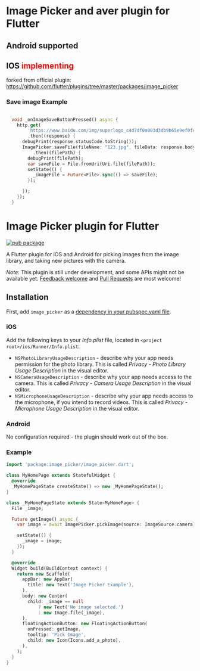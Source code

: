# Image Picker and aver plugin for Flutter

## Android supported

## IOS <font color="red">implementing</font>

forked from official plugin: https://github.com/flutter/plugins/tree/master/packages/image_picker

### Save image Example
``` dart

  void _onImageSaveButtonPressed() async {
    http.get(
        'https://www.baidu.com/img/superlogo_c4d7df0a003d3db9b65e9ef0fe6da1ec.png')
        .then((response) {
      debugPrint(response.statusCode.toString());
      ImagePicker.saveFile(fileName: "123.jpg", fileData: response.bodyBytes)
          .then((filePath) {
        debugPrint(filePath);
        var saveFile = File.fromUri(Uri.file(filePath));
        setState(() {
          _imageFile = Future<File>.sync(() => saveFile);
        });

      });
    });
  }

```
# Image Picker plugin for Flutter

[![pub package](https://img.shields.io/pub/v/image_picker.svg)](https://pub.dartlang.org/packages/image_picker)

A Flutter plugin for iOS and Android for picking images from the image library,
and taking new pictures with the camera.

*Note*: This plugin is still under development, and some APIs might not be available yet. [Feedback welcome](https://github.com/flutter/flutter/issues) and [Pull Requests](https://github.com/flutter/plugins/pulls) are most welcome!

## Installation

First, add `image_picker` as a [dependency in your pubspec.yaml file](https://flutter.io/platform-plugins/).

### iOS

Add the following keys to your _Info.plist_ file, located in `<project root>/ios/Runner/Info.plist`:

* `NSPhotoLibraryUsageDescription` - describe why your app needs permission for the photo library. This is called _Privacy - Photo Library Usage Description_ in the visual editor.
* `NSCameraUsageDescription` - describe why your app needs access to the camera. This is called _Privacy - Camera Usage Description_ in the visual editor.
* `NSMicrophoneUsageDescription` - describe why your app needs access to the microphone, if you intend to record videos. This is called _Privacy - Microphone Usage Description_ in the visual editor.

### Android

No configuration required - the plugin should work out of the box.

### Example

``` dart
import 'package:image_picker/image_picker.dart';

class MyHomePage extends StatefulWidget {
  @override
  _MyHomePageState createState() => new _MyHomePageState();
}

class _MyHomePageState extends State<MyHomePage> {
  File _image;

  Future getImage() async {
    var image = await ImagePicker.pickImage(source: ImageSource.camera);

    setState(() {
      _image = image;
    });
  }

  @override
  Widget build(BuildContext context) {
    return new Scaffold(
      appBar: new AppBar(
        title: new Text('Image Picker Example'),
      ),
      body: new Center(
        child: _image == null
            ? new Text('No image selected.')
            : new Image.file(_image),
      ),
      floatingActionButton: new FloatingActionButton(
        onPressed: getImage,
        tooltip: 'Pick Image',
        child: new Icon(Icons.add_a_photo),
      ),
    );
  }
}
```
